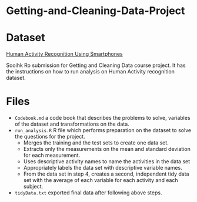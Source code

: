 # Getting-and-Cleaning-Data-Project

# Dataset
[Human Activity Recognition Using Smartphones](https://d396qusza40orc.cloudfront.net/getdata%2Fprojectfiles%2FUCI%20HAR%20Dataset.zip)

Sooihk Ro submission for Getting and Cleaning Data course project. It has the instructions on how to run analysis on Human Activity recognition dataset.

# Files

* `Codebook.md` a code book that describes the problems to solve, variables of the dataset and transformations on the data.
* `run_analysis.R` R file which performs preparation on the dataset to solve the questions for the project. 
    * Merges the training and the test sets to create one data set.
    * Extracts only the measurements on the mean and standard deviation for each measurement.
    * Uses descriptive activity names to name the activities in the data set
    * Appropriately labels the data set with descriptive variable names. 
    * From the data set in step 4, creates a second, independent tidy data set with the average of each variable for each activity         and each subject.
* `tidyData.txt` exported final data after following above steps.

